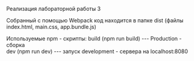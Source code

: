 Реализация лабораторной работы 3

Собранный с помощью Webpack код находится в папке dist (файлы index.html, main.css, app.bundle.js)

Используемые npm - cкрипты:
    build (npm run build) --- Production - сборка    
    dev (npm run dev) --- запуск development - сервера на localhost:8080